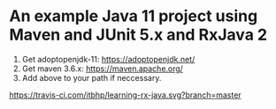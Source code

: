 # An example Java 11 project using Maven and JUnit 5.x and RxJava 2

1. Get adoptopenjdk-11: https://adoptopenjdk.net/
2. Get maven 3.6.x: https://maven.apache.org/
3. Add above to your path if neccessary.

https://travis-ci.com/itbhp/learning-rx-java.svg?branch=master
